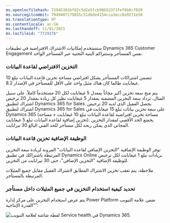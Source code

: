 ```yaml
---
ms.openlocfilehash: 72945381bf82c5d2e5fcb906523f3fef6b6cf920
ms.sourcegitcommit: 7049407179855c51d6de4154cca3ecc8a9271e58
ms.translationtype: HT
ms.contentlocale: ar-SA
ms.lasthandoff: 11/01/2021
ms.locfileid: "7729376"
---
```

ستستخدم إمكانيات الاشتراك الافتراضية في تطبيقات Dynamics 365 Customer Engagement نفس المستأجر وستتراكم البنية التحتية عبر المستأجر الواحد.

### <a name="default-database-storage"></a>التخزين الافتراضي لقاعدة البيانات

تتضمن اشتراكات المستأجر بشكل افتراضي مساحة تخزين قاعدة البيانات تبلغ 10 غيغابايت طالما كان هناك مثيل واحد على الأقل للمستأجر في الإصدار 8.2.

يتم منح سعة تخزين أكبر مجاناً بمعدل 5 غيغابايت لكل 20 مستخدماً كاملاً. على سبيل المثال، تزداد سعة التخزين المضمنة بمقدار 5 غيغابايت نظير كل زيادة بمقدار 20 ترخيص اشتراك لتطبيق Dynamics 365 for Sales. يحصل العميل الذي لديه 20 ترخيص اشتراك لتطبيق Dynamics 365 for Sales على سعة تخزين بيانات تبلغ 15 غيغابايت في Dynamics 365 (مساحة تخزين افتراضية لقاعدة البيانات تبلغ 10 غيغابايت + مساحة تخزين إضافية لقاعدة البيانات تبلغ 5 غيغابايت). يخضع الحد الأقصى لمقدار التخزين المجاني الذي يمكن ربحه لكل مستأجر للحد الفني البالغ 30 تيرابايت.

### <a name="additional-database-storage-add-on"></a>الوظيفة الإضافية تخزين قاعدة البيانات

توفر الوظيفة الإضافية "التخزين الإضافي لقاعدة البيانات" المرونة لزيادة سعة التخزين المرتبطة باشتراكك في تطبيق Dynamics Online بزيادات تبلغ 1 غيغابايت لكل ترخيص للوظيفة الإضافية "التخزين الإضافي"، حتى 30 تيرابايت من التخزين.

ملاحظة، يتم تعقب تخزين الاشتراك المطابق لاشتراك العميل مقابل جميع المثيلات المرتبطة بالمستأجر.

### <a name="determine-how-storage-is-being-used-across-all-instances-within-a-tenant"></a>تحديد كيفية استخدام التخزين في جميع المثيلات داخل مستأجر

يتم عرض استخدام التخزين على مركز إدارة Power Platform ضمن علامة التبويب "القدرة الإنتاجية":

![لقطة شاشة لعلامة التبويب Service health في Dynamics 365.](../media/16_unit6.png)
